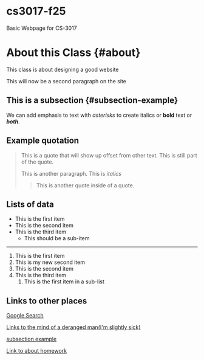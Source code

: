 # cs3017-f25
Basic Webpage for CS-3017

# About this Class {#about}
This class is about designing a good website

This will now be a second paragraph on the site

## This is a subsection {#subsection-example}
We can add emphasis to text with *asterisks* to create italics or **bold** text or ***both***.

## Example quotation
> This is a quote that will show up offset from other text.
> This is still part of the quote.
>
> This is another paragraph. This is *italics*
>
>> This is another quote inside of a quote.

## Lists of data

+ This is the first item
+ This is the second item
+ This is the third item
    + This should be a sub-item

---------------------------------------


1. This is the first item
1. This is my new second item
1. This is the second item
1. This is the third item
     1. This is the first item in a sub-list
  
## Links to other places
[Google Search](https://google.com)

[Links to the mind of a deranged man(I'm slightly sick)](class3.md)

[subsection example](#subsection-example)

[Link to about homework](about.md)

  
